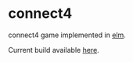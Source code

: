 # connect4

connect4 game implemented in [elm](http://elm-lang.org).

Current build available [here](http://bysatellite.org/connect4).
